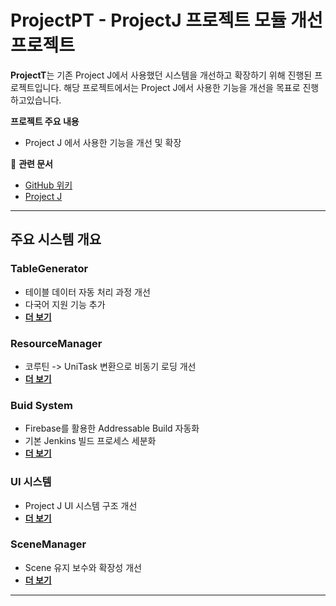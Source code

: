 # ProjectPT - ProjectJ 프로젝트 모듈 개선 프로젝트

**ProjectT**는 기존 Project J에서 사용했던 시스템을 개선하고 확장하기 위해 진행된 프로젝트입니다.
해당 프로젝트에서는 Project J에서 사용한 기능을 개선을 목표로 진행하고있습니다.

**프로젝트 주요 내용**
- Project J 에서 사용한 기능을 개선 및 확장

🔗 **관련 문서**
- [ GitHub 위키](https://github.com/osy9611/ProjectT/wiki)
- [ Project J](https://github.com/osy9611/ProjectJ)

---

## 주요 시스템 개요

### TableGenerator
- 테이블 데이터 자동 처리 과정 개선
- 다국어 지원 기능 추가
- **[더 보기](https://github.com/osy9611/ProjectT/wiki/TableGenerator)**

### ResourceManager
- 코루틴 -> UniTask 변환으로 비동기 로딩 개선
- **[더 보기](https://github.com/osy9611/ProjectT/wiki/ResourceManager)**

### Buid System
- Firebase를 활용한 Addressable Build 자동화
- 기본 Jenkins 빌드 프로세스 세분화
- **[더 보기](https://github.com/osy9611/ProjectT/wiki/Build-System)**

### UI 시스템
- Project J UI 시스템 구조 개선
- **[더 보기](https://github.com/osy9611/ProjectT/wiki/UI-System)**

### SceneManager
- Scene 유지 보수와 확장성 개선
- **[더 보기](https://github.com/osy9611/ProjectT/wiki/SceneManager)**

---
